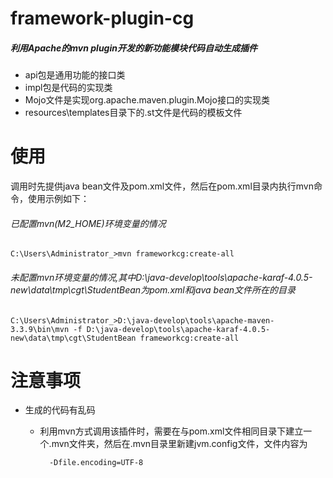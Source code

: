 # framework-plugin-cg

##### 利用Apache的mvn plugin开发的新功能模块代码自动生成插件
  * api包是通用功能的接口类
  * impl包是代码的实现类
  * Mojo文件是实现org.apache.maven.plugin.Mojo接口的实现类
  * resources\templates目录下的.st文件是代码的模板文件

# 使用
调用时先提供java bean文件及pom.xml文件，然后在pom.xml目录内执行mvn命令，使用示例如下：

###### 已配置mvn(M2_HOME)环境变量的情况

    C:\Users\Administrator_>mvn frameworkcg:create-all
###### 未配置mvn环境变量的情况,其中D:\java-develop\tools\apache-karaf-4.0.5-new\data\tmp\cgt\StudentBean为pom.xml和java bean文件所在的目录

    C:\Users\Administrator_>D:\java-develop\tools\apache-maven-3.3.9\bin\mvn -f D:\java-develop\tools\apache-karaf-4.0.5-new\data\tmp\cgt\StudentBean frameworkcg:create-all

# 注意事项
  * 生成的代码有乱码
    * 利用mvn方式调用该插件时，需要在与pom.xml文件相同目录下建立一个.mvn文件夹，然后在.mvn目录里新建jvm.config文件，文件内容为

            -Dfile.encoding=UTF-8